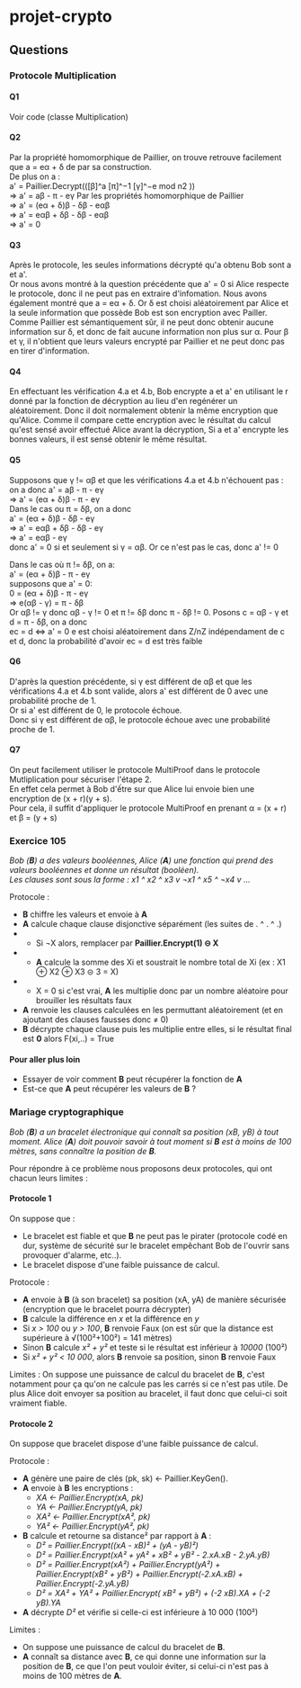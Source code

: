 # projet-crypto

## Questions

### Protocole Multiplication
#### Q1
Voir code (classe Multiplication)

#### Q2
Par la propriété homomorphique de Paillier, on trouve retrouve facilement que a = eα + δ de par sa construction.  
De plus on a :  
a' = Paillier.Decrypt(([β]^a [π]^−1 [γ]^−e mod n2 ))  
=> a' = aβ - π - eγ    Par les propriétés homomorphique de Paillier  
=> a' = (eα + δ)β - δβ - eαβ  
=> a' = eαβ + δβ - δβ - eαβ  
=> a' = 0

#### Q3
Après le protocole, les seules informations décrypté qu'a obtenu Bob sont a et a'.  
Or nous avons montré à la question précédente que a' = 0 si Alice respecte le protocole, donc il ne peut pas en extraire
 d'infomation. Nous avons également montré que a = eα + δ. Or δ est choisi aléatoirement par Alice et la seule 
 information que possède Bob est son encryption avec Pailler. Comme Paillier est sémantiquement sûr, il ne peut donc 
 obtenir aucune information sur δ, et donc de fait aucune information non plus sur α. Pour β et γ, il n'obtient que 
 leurs valeurs encrypté par Paillier et ne peut donc pas en tirer d'information.

#### Q4
En effectuant les vérification 4.a et 4.b, Bob encrypte a et a' en utilisant le r donné par la fonction de décryption au 
lieu d'en regénérer un aléatoirement. Donc il doit normalement obtenir la même encryption que qu'Alice. Comme il compare
cette encryption avec le résultat du calcul qu'est sensé avoir effectué Alice avant la décryption, Si a et a' encrypte les bonnes valeurs,
il est sensé obtenir le même résultat.

#### Q5
Supposons que γ != αβ et que les vérifications 4.a et 4.b n'échouent pas :
on a donc 
a' = aβ - π - eγ  
=> a' = (eα + δ)β -  π - eγ   
Dans le cas ou π = δβ, on a donc   
a' = (eα + δ)β - δβ - eγ  
=> a' = eαβ + δβ - δβ - eγ  
=> a' = eαβ - eγ  
donc a' = 0 si et seulement si γ = αβ. Or ce n'est pas le cas, donc a' != 0

Dans le cas où π != δβ, on a:  
a' = (eα + δ)β -  π - eγ  
supposons que a' = 0:  
0 = (eα + δ)β -  π - eγ  
=> e(αβ - γ) = π - δβ  
Or αβ != γ donc αβ - γ != 0 et π != δβ donc π - δβ != 0. Posons c = αβ - γ et d = π - δβ, on a donc  
ec = d <=> a' = 0
e est choisi aléatoirement dans Z/nZ indépendament de c et d, donc la probabilité d'avoir ec = d est très faible


#### Q6
D'après la question précédente, si γ est différent de αβ et que les vérifications 4.a et 4.b sont valide, alors a' est différent de 0 avec une probabilité proche de 1.  
Or si a' est différent de 0, le protocole échoue.  
Donc si γ est différent de αβ, le protocole échoue avec une probabilité proche de 1.

#### Q7
On peut facilement utiliser le protocole MultiProof dans le protocole Mutliplication pour sécuriser l'étape 2.  
En effet cela permet à Bob d'ếtre sur que Alice lui envoie bien une encryption de (x + r)(y + s).  
Pour cela, il suffit d'appliquer le protocole MultiProof en prenant α = (x + r) et β = (y + s)

### Exercice 105

*Bob (**B**) a des valeurs booléennes, Alice (**A**) une fonction qui prend des valeurs booléennes et donne un résultat (booléen).  
Les clauses sont sous la forme : x1 ^ x2 ^ x3 v ¬x1 ^ x5 ^ ¬x4 v ...*

Protocole :
- **B** chiffre les valeurs et envoie à **A**
- **A** calcule chaque clause disjonctive séparément (les suites de . ^ . ^ .)
- - Si ¬X alors, remplacer par **Paillier.Encrypt(1) ⊝ X**
- - **A** calcule la somme des Xi et soustrait le nombre total de Xi (ex : X1 ⊕ X2 ⊕ X3 ⊝ 3 = X)
- - X = 0 si c'est vrai, **A** les multiplie donc par un nombre aléatoire pour brouiller les résultats faux
- **A** renvoie les clauses calculées en les permuttant aléatoirement (et en ajoutant des clauses fausses donc ≠ 0)
- **B** décrypte chaque clause puis les multiplie entre elles, si le résultat final est **0** alors F(xi,..) = True

#### Pour aller plus loin

- Essayer de voir comment **B** peut récupérer la fonction de **A**
- Est-ce que **A** peut récupérer les valeurs de **B** ?

### Mariage cryptographique

*Bob (**B**) a un bracelet électronique qui connaît sa position (xB, yB) à tout moment. Alice (**A**) doit pouvoir savoir à tout moment si **B** est à moins de 100 mètres, sans connaître la position de **B**.*

Pour répondre à ce problème nous proposons deux protocoles, qui ont chacun leurs limites :

#### Protocole 1

On suppose que :
- Le bracelet est fiable et que **B** ne peut pas le pirater (protocole codé en dur, système de sécurité sur le bracelet empêchant Bob de l'ouvrir sans provoquer d'alarme, etc..).
- Le bracelet dispose d'une faible puissance de calcul.

Protocole :
- **A** envoie à **B** (à son bracelet) sa position (xA, yA) de manière sécurisée (encryption que le bracelet pourra décrypter)
- **B** calcule la différence en *x* et la différence en *y*
- Si *x > 100* ou *y > 100*, **B** renvoie Faux (on est sûr que la distance est supérieure à √(100²+100²) = 141 mètres)
- Sinon **B** calcule *x² + y²* et teste si le résultat est inférieur à *10000* (100²)
- Si *x² + y² < 10 000*, alors **B** renvoie sa position, sinon **B** renvoie Faux

Limites : On suppose une puissance de calcul du bracelet de **B**, c'est notamment pour ça qu'on ne calcule pas les carrés si ce n'est pas utile. De plus Alice doit envoyer sa position au bracelet, il faut donc que celui-ci soit vraiment fiable.

#### Protocole 2

On suppose que bracelet dispose d'une faible puissance de calcul.

Protocole :
- **A** génère une paire de clés (pk, sk) <- Paillier.KeyGen().
- **A** envoie à **B** les encryptions : 
  - *XA <- Paillier.Encrypt(xA, pk)* 
  - *YA <- Paillier.Encrypt(yA, pk)*
  - *XA² <- Paillier.Encrypt(xA², pk)* 
  - *YA² <- Paillier.Encrypt(yA², pk)* 
- **B** calcule et retourne sa distance² par rapport à **A** : 
  - *D² = Paillier.Encrypt((xA - xB)² + (yA - yB)²)* 
  - *D² = Paillier.Encrypt(xA² + yA² + xB² + yB² - 2.xA.xB - 2.yA.yB)* 
  - *D² = Paillier.Encrypt(xA²) + Paillier.Encrypt(yA²) + Paillier.Encrypt(xB² + yB²) + Paillier.Encrypt(-2.xA.xB) + Paillier.Encrypt(-2.yA.yB)*
  - *D² = XA² + YA² + Paillier.Encrypt( xB² + yB²) + (-2 xB).XA + (-2 yB).YA* 
- **A** décrypte *D²* et vérifie si celle-ci est inférieure à 10 000 (100²)

Limites : 
- On suppose une puissance de calcul du bracelet de **B**. 
- **A** connaît sa distance avec **B**, ce qui donne une information sur la position de **B**, ce que l'on peut vouloir éviter, si celui-ci n'est pas à moins de 100 mètres de **A**.
